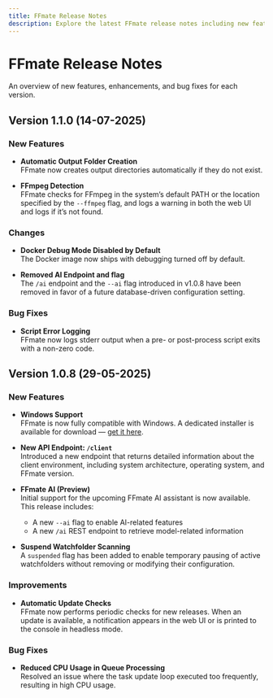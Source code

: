 ```yaml
---
title: FFmate Release Notes
description: Explore the latest FFmate release notes including new features, API changes, improvements, and bug fixes. Stay updated with every version of the open-source FFmpeg automation tool.
---
```

# FFmate Release Notes  
An overview of new features, enhancements, and bug fixes for each version.

## Version 1.1.0 (14-07-2025)

### New Features

-  **Automatic Output Folder Creation**  
  FFmate now creates output directories automatically if they do not exist.

- **FFmpeg Detection**  
  FFmate checks for FFmpeg in the system’s default PATH or the location specified by the `--ffmpeg` flag, and logs a warning in both the web UI and logs if it’s not found.

### Changes

- **Docker Debug Mode Disabled by Default**  
  The Docker image now ships with debugging turned off by default.

- **Removed AI Endpoint and flag**  
  The `/ai` endpoint and the `--ai` flag introduced in v1.0.8 have been removed in favor of a future database-driven configuration setting.

### Bug Fixes

- **Script Error Logging**  
  FFmate now logs stderr output when a pre- or post-process script exits with a non-zero code.

## Version 1.0.8 (29-05-2025)

### New Features

- **Windows Support**  
  FFmate is now fully compatible with Windows. A dedicated installer is available for download — [get it here](https://github.com/welovemedia/ffmate/releases/tag/1.0.8).

- **New API Endpoint: `/client`**  
  Introduced a new endpoint that returns detailed information about the client environment, including system architecture, operating system, and FFmate version.

- **FFmate AI (Preview)**  
  Initial support for the upcoming FFmate AI assistant is now available. This release includes:  
  - A new `--ai` flag to enable AI-related features  
  - A new `/ai` REST endpoint to retrieve model-related information

- **Suspend Watchfolder Scanning**  
  A `suspended` flag has been added to enable temporary pausing of active watchfolders without removing or modifying their configuration.

### Improvements

- **Automatic Update Checks**  
  FFmate now performs periodic checks for new releases. When an update is available, a notification appears in the web UI or is printed to the console in headless mode.

### Bug Fixes

- **Reduced CPU Usage in Queue Processing**  
  Resolved an issue where the task update loop executed too frequently, resulting in high CPU usage.
